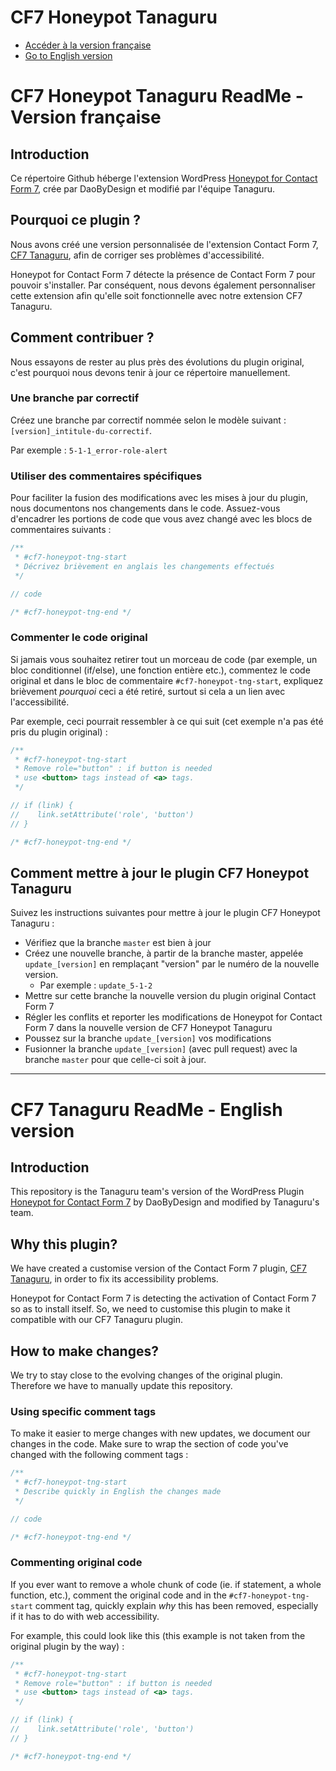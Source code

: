 # CF7 Honeypot Tanaguru

* [Accéder à la version française](#cf7-honeypot-tng-fr)
* [Go to English version](#cf7-honeypot-tng-en)

# <h1 id="cf7-honeypot-tng-fr">CF7 Honeypot Tanaguru ReadMe - Version française</h1>

## Introduction

Ce répertoire Github héberge l'extension WordPress [Honeypot for Contact Form 7](https://wordpress.org/plugins/contact-form-7-honeypot/), crée par DaoByDesign et modifié par l'équipe Tanaguru.

## Pourquoi ce plugin ?

Nous avons créé une version personnalisée de l'extension Contact Form 7, [CF7 Tanaguru](https://github.com/Tanaguru/Cf7-tanaguru), afin de corriger ses problèmes d'accessibilité.

Honeypot for Contact Form 7 détecte la présence de Contact Form 7 pour pouvoir s'installer. Par conséquent, nous devons également personnaliser cette extension afin qu'elle soit fonctionnelle avec notre extension CF7 Tanaguru.

## Comment contribuer ?

Nous essayons de rester au plus près des évolutions du plugin original, c'est pourquoi nous devons tenir à jour ce répertoire manuellement.

### Une branche par correctif

Créez une branche par correctif nommée selon le modèle suivant :
`[version]_intitule-du-correctif`.

Par exemple : `5-1-1_error-role-alert`

### Utiliser des commentaires spécifiques

Pour faciliter la fusion des modifications avec les mises à jour du plugin, nous documentons nos changements dans le code. Assuez-vous d'encadrer les portions de code que vous avez changé avec les blocs de commentaires suivants :

```php
/**
 * #cf7-honeypot-tng-start
 * Décrivez brièvement en anglais les changements effectués
 */

// code

/* #cf7-honeypot-tng-end */
```

### Commenter le code original

Si jamais vous souhaitez retirer tout un morceau de code (par exemple, un bloc conditionnel (if/else), une fonction entière etc.), commentez le code original et dans le bloc de commentaire `#cf7-honeypot-tng-start`, expliquez brièvement *pourquoi* ceci a été retiré, surtout si cela a un lien avec l'accessibilité.

Par exemple, ceci pourrait ressembler à ce qui suit (cet exemple n'a pas été pris du plugin original) :

```php
/**
 * #cf7-honeypot-tng-start
 * Remove role="button" : if button is needed
 * use <button> tags instead of <a> tags.
 */

// if (link) {
//    link.setAttribute('role', 'button')
// }

/* #cf7-honeypot-tng-end */
```

## Comment mettre à jour le plugin CF7 Honeypot Tanaguru

Suivez les instructions suivantes pour mettre à jour le plugin CF7 Honeypot Tanaguru :

* Vérifiez que la branche `master` est bien à jour
* Créez une nouvelle branche, à partir de la branche master, appelée `update_[version]` en remplaçant "version" par le numéro de la nouvelle version.
    * Par exemple : `update_5-1-2`
* Mettre sur cette branche la nouvelle version du plugin original Contact Form 7
* Régler les conflits et reporter les modifications de Honeypot for Contact Form 7 dans la nouvelle version de CF7 Honeypot Tanaguru
* Poussez sur la branche `update_[version]` vos modifications
* Fusionner la branche `update_[version]` (avec pull request) avec la branche `master` pour que celle-ci soit à jour.

***

# <h1 id="cf7-honeypot-tng-en">CF7 Tanaguru ReadMe - English version</h1>

## Introduction

This repository is the Tanaguru team's version of the WordPress Plugin [Honeypot for Contact Form 7](https://wordpress.org/plugins/contact-form-7-honeypot/) by DaoByDesign and modified by Tanaguru's team.

## Why this plugin?

We have created a customise version of the Contact Form 7 plugin, [CF7 Tanaguru](https://github.com/Tanaguru/Cf7-tanaguru), in order to fix its accessibility problems.

Honeypot for Contact Form 7 is detecting the activation of Contact Form 7 so as to install itself. So, we need to customise this plugin to make it compatible with our CF7 Tanaguru plugin.

## How to make changes?

We try to stay close to the evolving changes of the original plugin. Therefore we have to manually update this repository.

### Using specific comment tags

To make it easier to merge changes with new updates, we document our changes in the code. Make sure to wrap the section of code you've changed with the following comment tags :

```php
/**
 * #cf7-honeypot-tng-start
 * Describe quickly in English the changes made
 */

// code

/* #cf7-honeypot-tng-end */
```

### Commenting original code

If you ever want to remove a whole chunk of code (ie. if statement, a whole function, etc.), comment the original code and in the `#cf7-honeypot-tng-start` comment tag, quickly explain *why* this has been removed, especially if it has to do with web accessibility.

For example, this could look like this (this example is not taken from the original plugin by the way) :

```php
/**
 * #cf7-honeypot-tng-start
 * Remove role="button" : if button is needed
 * use <button> tags instead of <a> tags.
 */

// if (link) {
//    link.setAttribute('role', 'button')
// }

/* #cf7-honeypot-tng-end */
```
